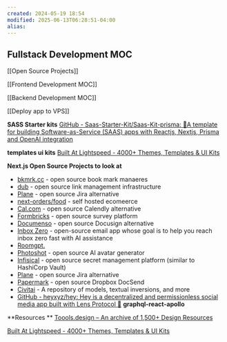 ```yaml
---
created: 2024-05-19 18:54
modified: 2025-06-13T06:28:51-04:00
alias: 
---
```

## Fullstack Development MOC


[[Open Source Projects]]

[[Frontend Development MOC]]

[[Backend Development MOC]]

[[Deploy app to VPS]]

**SASS Starter kits**
[GitHub - Saas-Starter-Kit/Saas-Kit-prisma: 🚀A template for building Software-as-Service (SAAS) apps with Reactjs, Nextjs, Prisma and OpenAI integration](https://github.com/Saas-Starter-Kit/Saas-Kit-prisma)

**templates ui kits**
[Built At Lightspeed - 4000+ Themes, Templates & UI Kits](https://www.builtatlightspeed.com/)


**Next.js Open Source Projects to look at**

- [bkmrk.cc](https://github.com/gokulkrishh/bmrk.cc) - open source book mark manaeres
- [dub](https://github.com/dubinc/dub) - open source link management infrastructure
- [Plane](https://github.com/makeplane/plane) - open source Jira alternative
- [next-orders/food](https://github.com/next-orders/food) - self hosted ecomeerce
- [Cal.com](https://github.com/calcom/cal.com) - open source Calendly alternative
- [Formbricks](https://github.com/formbricks/formbricks) - open source survey platform
- [Documenso](https://github.com/documenso/documenso) - open source Docusign alternative
- [Inbox Zero](https://github.com/elie222/inbox-zero) - open-source email app whose goal is to help you reach inbox zero fast with AI assistance
- [Roomgpt.](https://github.com/Nutlope/roomGPT)
- [Photoshot](https://github.com/shinework/photoshot) - open source AI avatar generator
- [Infisical](https://github.com/Infisical/infisical) - open source secret management platform (similar to HashiCorp Vault)
- [Plane](https://github.com/makeplane/plane) - open source Jira alternative
- [Papermark](https://github.com/mfts/papermark) - open source Dropbox DocSend 
- [Civitai](https://github.com/civitai/civitai) - A repository of models, textual inversions, and more
- [GitHub - heyxyz/hey: Hey is a decentralized and permissionless social media app built with Lens Protocol 🌿](https://github.com/heyxyz/hey) **graphql-react-apollo**

**Resources **
[Toools.design – An archive of 1,500+ Design Resources](https://www.toools.design/)

[Built At Lightspeed - 4000+ Themes, Templates & UI Kits](https://www.builtatlightspeed.com/)